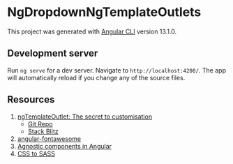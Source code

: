# NgDropdownNgTemplateOutlets

This project was generated with [Angular CLI](https://github.com/angular/angular-cli) version 13.1.0.

## Development server

Run `ng serve` for a dev server. Navigate to `http://localhost:4200/`. The app will automatically reload if you change any of the source files.

## Resources

1. [ngTemplateOutlet: The secret to customisation](https://indepth.dev/posts/1405/ngtemplateoutlet)
    - [Git Repo](https://github.com/StephenCooper/ngTemplateOutlets)
    - [Stack Blitz](https://stackblitz.com/edit/ngtemplateoutletcontext?file=src/app/my-selector/my-selector.component.ts)
2. [angular-fontawesome](https://www.npmjs.com/package/@fortawesome/angular-fontawesome)
3. [Agnostic components in Angular](https://indepth.dev/posts/1314/agnostic-components-in-angular)
4. [CSS to SASS](https://jsonformatter.org/css-to-sass)